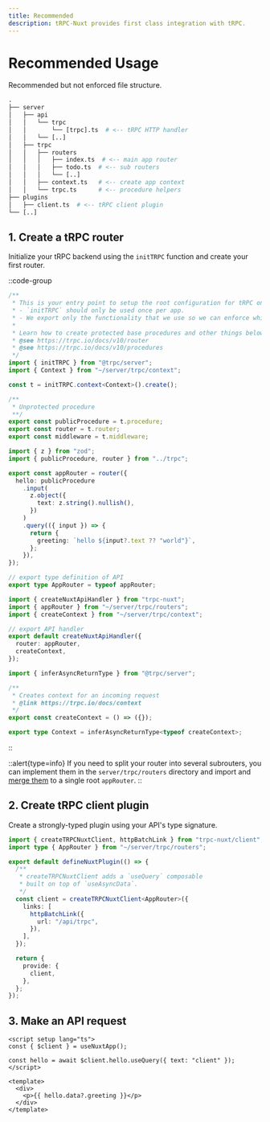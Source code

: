 ```yaml
---
title: Recommended
description: tRPC-Nuxt provides first class integration with tRPC.
---
```


# Recommended Usage

Recommended but not enforced file structure.

```graphql
.
├── server
│   ├── api
│   │   └── trpc
│   │       └── [trpc].ts  # <-- tRPC HTTP handler
│   │   └── [..]
│   ├── trpc
│   │   ├── routers
│   │   │   ├── index.ts  # <-- main app router
│   │   │   ├── todo.ts  # <-- sub routers
│   │   │   └── [..]
│   │   ├── context.ts   # <-- create app context
│   │   └── trpc.ts      # <-- procedure helpers
├── plugins
│   ├── client.ts  # <-- tRPC client plugin
└── [..]
```

## 1. Create a tRPC router

Initialize your tRPC backend using the `initTRPC` function and create your first router.

::code-group

```ts [server/trpc/trpc.ts]
/**
 * This is your entry point to setup the root configuration for tRPC on the server.
 * - `initTRPC` should only be used once per app.
 * - We export only the functionality that we use so we can enforce which base procedures should be used
 *
 * Learn how to create protected base procedures and other things below:
 * @see https://trpc.io/docs/v10/router
 * @see https://trpc.io/docs/v10/procedures
 */
import { initTRPC } from "@trpc/server";
import { Context } from "~/server/trpc/context";

const t = initTRPC.context<Context>().create();

/**
 * Unprotected procedure
 **/
export const publicProcedure = t.procedure;
export const router = t.router;
export const middleware = t.middleware;
```

```ts [server/trpc/routers/index.ts]
import { z } from "zod";
import { publicProcedure, router } from "../trpc";

export const appRouter = router({
  hello: publicProcedure
    .input(
      z.object({
        text: z.string().nullish(),
      })
    )
    .query(({ input }) => {
      return {
        greeting: `hello ${input?.text ?? "world"}`,
      };
    }),
});

// export type definition of API
export type AppRouter = typeof appRouter;
```

```ts [server/api/trpc/[trpc].ts]
import { createNuxtApiHandler } from "trpc-nuxt";
import { appRouter } from "~/server/trpc/routers";
import { createContext } from "~/server/trpc/context";

// export API handler
export default createNuxtApiHandler({
  router: appRouter,
  createContext,
});
```

```ts [server/trpc/context.ts]
import { inferAsyncReturnType } from "@trpc/server";

/**
 * Creates context for an incoming request
 * @link https://trpc.io/docs/context
 */
export const createContext = () => ({});

export type Context = inferAsyncReturnType<typeof createContext>;
```

::

::alert{type=info}
If you need to split your router into several subrouters, you can implement them in the `server/trpc/routers` directory and import and [merge them](https://trpc.io/docs/v10/server/merging-routers) to a single root `appRouter`.
::

## 2. Create tRPC client plugin

Create a strongly-typed plugin using your API's type signature.

```ts [plugins/client.ts]
import { createTRPCNuxtClient, httpBatchLink } from "trpc-nuxt/client";
import type { AppRouter } from "~/server/trpc/routers";

export default defineNuxtPlugin(() => {
  /**
   * createTRPCNuxtClient adds a `useQuery` composable
   * built on top of `useAsyncData`.
   */
  const client = createTRPCNuxtClient<AppRouter>({
    links: [
      httpBatchLink({
        url: "/api/trpc",
      }),
    ],
  });

  return {
    provide: {
      client,
    },
  };
});
```

## 3. Make an API request

```vue [pages/index.vue]
<script setup lang="ts">
const { $client } = useNuxtApp();

const hello = await $client.hello.useQuery({ text: "client" });
</script>

<template>
  <div>
    <p>{{ hello.data?.greeting }}</p>
  </div>
</template>
```
